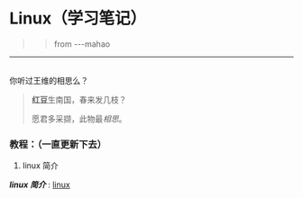 # Linux（学习笔记）

> > from ---mahao 

<hr>
<br>
你听过王维的相思么？
<br>

>**红豆**生南国，春来发几枝？
>>
>愿君多采撷，此物最*相思*。

### 教程：（一直更新下去）

1. linux 简介

***linux 简介*** : [linux](/notes/1.linux简介 " linux 简介")